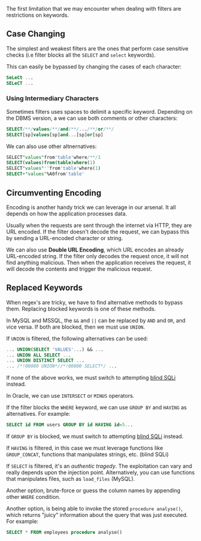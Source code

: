 The first limitation that we may encounter when dealing with filters are restrictions on keywords.
## Case Changing
The simplest and weakest filters are the ones that perform case sensitive checks (i.e filter blocks all the `SELECT` and `select` keywords).

This can easily be bypassed by changing the cases of each character:
```sql
SeLeCt ...
SELeCT ...
```
### Using Intermediary Characters
Sometimes filters uses spaces to delimit a specific keyword. Depending on the DBMS version, a we can use both comments or other characters:
```sql
SELECT/**/values/**/and/**/.../**/or/**/
SELECT[sp]values[sp]and...[sp]or[sp]
```

We can also use other altnernatives:
```sql
SELECT"values"from'table'where/**/1
SELECT(values)from(table)where(1)
SELECT"values"''from'table'where(1)
SELECT+"values"%A0from'table'
```
## Circumventing Encoding
Encoding is another handy trick we can leverage in our arsenal. It all depends on how the application processes data.

Usually when the requests are sent through the internet via HTTP, they are URL encoded. If the filter doesn't decode the request, we can bypass this by sending a URL-encoded character or string.

We can also use **Double URL Encoding**, which URL encodes an already URL-encoded string. If the filter only decodes the request once, it will not find anything malicious. Then when the application receives the request, it will decode the contents and trigger the malicious request.
## Replaced Keywords
When regex's are tricky, we have to find alternative methods to bypass them. Replacing blocked keywords is one of these methods.

In MySQL and MSSQL, the `&&` and `||` can be replaced by `AND` and `OR`, and vice versa. If both are blocked, then we must use `UNION`.

If `UNION` is filtered, the following alternatives can be used:
```sql
... UNION(SELECT 'VALUES'...) && ...
... UNION ALL SELECT ...
... UNION DISTINCT SELECT ...
... /*!00000 UNION*//*!00000 SELECT*/ ...
```
If none of the above works, we must switch to attempting [blind SQLi](obsidian://open?vault=security-notes&file=Offensive%20Security%2FWeb%20Application%20Security%2FVulnerabilities%20%26%20Attacks%2FSQL%20Injection%2FBlind%20SQL%20Injection%2FIntroduction) instead.

In Oracle, we can use `INTERSECT` or `MINUS` operators.

If the filter blocks the `WHERE` keyword, we can use `GROUP BY` and `HAVING` as alternatives. For example:
```sql
SELECT id FROM users GROUP BY id HAVING id=5...
```

If `GROUP BY` is blocked, we must switch to attempting [blind SQLi](obsidian://open?vault=security-notes&file=Offensive%20Security%2FWeb%20Application%20Security%2FVulnerabilities%20%26%20Attacks%2FSQL%20Injection%2FBlind%20SQL%20Injection%2FIntroduction) instead.

If `HAVING` is filtered, in this case we must leverage functions like `GROUP_CONCAT`, functions that manipulates strings, etc. (blind SQLi)

If `SELECT` is filtered, it's an *authentic tragedy*. The exploitation can vary and really depends upon the injection point. Alternatively, you can use functions that manipulates files, such as `load_files` (MySQL).

Another option, brute-force or guess the column names by appending other `WHERE` condition.

Another option, is being able to invoke the stored `procedure analyse()`, which returns "juicy" information about the query that was just executed. For example:
```sql
SELECT * FROM employees procedure analyse()
```
